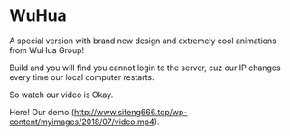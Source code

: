 # WuHua
A special version with brand new design and extremely cool animations from WuHua Group!

Build and you will find you cannot login to the server, cuz our IP changes every time our local computer restarts.

So watch our video is Okay.

Here! Our demo!(http://www.sifeng666.top/wp-content/myimages/2018/07/video.mp4).
